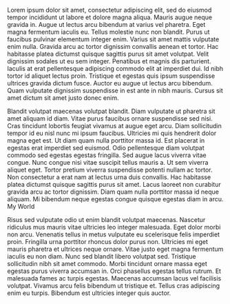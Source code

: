 Lorem ipsum dolor sit amet, consectetur adipiscing elit, sed do eiusmod tempor incididunt ut labore et dolore magna
aliqua. Mauris augue neque gravida in. Augue ut lectus arcu bibendum at varius vel pharetra. Eget magna fermentum
iaculis eu. Tellus molestie nunc non blandit. Purus ut faucibus pulvinar elementum integer enim. Varius sit amet mattis
vulputate enim nulla. Gravida arcu ac tortor dignissim convallis aenean et tortor. Hac habitasse platea dictumst quisque
sagittis purus sit amet volutpat. Velit dignissim sodales ut eu sem integer. Penatibus et magnis dis parturient. Iaculis
at erat pellentesque adipiscing commodo elit at imperdiet dui. Id nibh tortor id aliquet lectus proin. Tristique et
egestas quis ipsum suspendisse ultrices gravida dictum fusce. Auctor eu augue ut lectus arcu bibendum. Quam vulputate
dignissim suspendisse in est ante in nibh mauris. Cursus sit amet dictum sit amet justo donec enim.

Blandit volutpat maecenas volutpat blandit. Diam vulputate ut pharetra sit amet aliquam id diam. Vitae purus faucibus
ornare suspendisse sed nisi. Cras tincidunt lobortis feugiat vivamus at augue eget arcu. Diam sollicitudin tempor id eu
nisl nunc mi ipsum faucibus. Ultricies mi quis hendrerit dolor magna eget est. Ut diam quam nulla porttitor massa id.
Est placerat in egestas erat imperdiet sed euismod. Odio pellentesque diam volutpat commodo sed egestas egestas
fringilla. Sed augue lacus viverra vitae congue. Nunc congue nisi vitae suscipit tellus mauris a. Ut sem viverra aliquet
eget. Tortor pretium viverra suspendisse potenti nullam ac tortor. Non consectetur a erat nam at lectus urna duis
convallis. Hac habitasse platea dictumst quisque sagittis purus sit amet. Lacus laoreet non curabitur gravida arcu ac
tortor dignissim. Diam quam nulla porttitor massa id neque aliquam. Mi bibendum neque egestas congue quisque egestas
diam in arcu.
My World

Risus sed vulputate odio ut enim blandit volutpat maecenas. Nascetur ridiculus mus mauris vitae ultricies leo integer
malesuada. Eget dolor morbi non arcu. Venenatis tellus in metus vulputate eu scelerisque felis imperdiet proin.
Fringilla urna porttitor rhoncus dolor purus non. Ultricies mi eget mauris pharetra et ultrices neque ornare. Vitae
justo eget magna fermentum iaculis eu non diam. Nunc sed blandit libero volutpat sed. Tristique sollicitudin nibh sit
amet commodo. Morbi tincidunt ornare massa eget egestas purus viverra accumsan in. Orci phasellus egestas tellus rutrum.
Et malesuada fames ac turpis egestas. Maecenas accumsan lacus vel facilisis volutpat. Vivamus arcu felis bibendum ut
tristique et. Tellus cras adipiscing enim eu turpis. Bibendum est ultricies integer quis auctor.